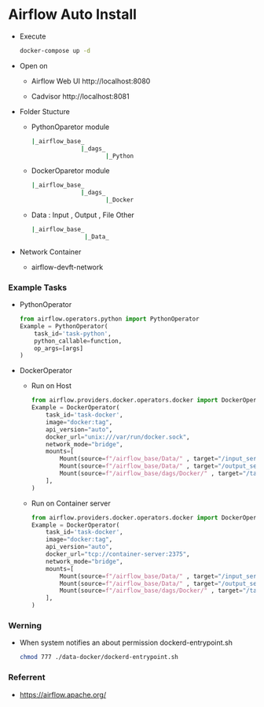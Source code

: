 # Airflow Auto Install
- Execute
  ```bash
  docker-compose up -d
  ```
- Open on 
  - Airflow Web UI http://localhost:8080

  - Cadvisor http://localhost:8081

- Folder Stucture
  - PythonOparetor module
    ```ruby
    |_airflow_base_
                  |_dags_
                         |_Python
    ```
  - DockerOparetor module
    ```ruby
    |_airflow_base_
                  |_dags_
                         |_Docker
    ```
  - Data : Input , Output , File Other
    ```ruby
    |_airflow_base_
                   |_Data_
    ```

- Network Container
  - airflow-devft-network

### Example Tasks
- PythonOperator
  ```python
  from airflow.operators.python import PythonOperator
  Example = PythonOperator(
      task_id='task-python',
      python_callable=function,
      op_args=[args]
  )
  ```

- DockerOperator
  - Run on Host
    ```python
    from airflow.providers.docker.operators.docker import DockerOperator
    Example = DockerOperator(
        task_id='task-docker',
        image="docker:tag",
        api_version="auto",
        docker_url="unix:///var/run/docker.sock",
        network_mode="bridge",
        mounts=[
            Mount(source=f"/airflow_base/Data/" , target="/input_service/" , type="bind"), #input
            Mount(source=f"/airflow_base/Data/" , target="/output_service/" , type="bind"), #output
            Mount(source=f"/airflow_base/dags/Docker/" , target="/task/" , type="bind"), #module
        ], 
    )
    ```
  
  - Run on Container server
    ```python
    from airflow.providers.docker.operators.docker import DockerOperator
    Example = DockerOperator(
        task_id='task-docker',
        image="docker:tag",
        api_version="auto",
        docker_url="tcp://container-server:2375",
        network_mode="bridge",
        mounts=[
            Mount(source=f"/airflow_base/Data/" , target="/input_service/" , type="bind"), #input
            Mount(source=f"/airflow_base/Data/" , target="/output_service/" , type="bind"), #output
            Mount(source=f"/airflow_base/dags/Docker/" , target="/task/" , type="bind"), #module
        ], 
    )
    ```

### Werning
- When system notifies an about permission dockerd-entrypoint.sh
  ```bash
  chmod 777 ./data-docker/dockerd-entrypoint.sh
  ```

### Referrent
- https://airflow.apache.org/